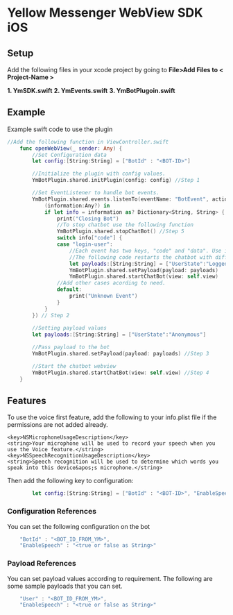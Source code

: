 Yellow Messenger WebView SDK iOS
=======================

## Setup

Add the following files in your xcode project by going to **File>Add Files to < Project-Name >** 

**1. YmSDK.swift**
**2. YmEvents.swift**
**3. YmBotPlugoin.swift**


## Example
Example swift code to use the plugin
```swift
//Add the following function in ViewController.swift
    func openWebView(_ sender: Any) {
        //Set Configuration data
        let config:[String:String] = ["BotId" : "<BOT-ID>"]

        //Initialize the plugin with config values.
        YmBotPlugin.shared.initPlugin(config: config) //Step 1

        //Set EventListener to handle bot events.
        YmBotPlugin.shared.events.listenTo(eventName: "BotEvent", action: {
            (information:Any?) in
            if let info = information as? Dictionary<String, String> {
                print("Closing Bot")
                //To stop chatbot use the following function
                YmBotPlugin.shared.stopChatBot() //Step 5
                switch info["code"] {
                case "login-user":
                    //Each event has two keys, "code" and "data". Use info["code"] or info["data"] to access the values
                    //The following code restarts the chatbot with different payload values.
                    let payloads:[String:String] = ["UserState":"LoggedIn"]
                    YmBotPlugin.shared.setPayload(payload: payloads)
                    YmBotPlugin.shared.startChatBot(view: self.view)
                //Add other cases acording to need.
                default:
                    print("Unknown Event")
                }
            }
        }) // Step 2
        
        //Setting payload values
        let payloads:[String:String] = ["UserState":"Anonymous"]

        //Pass payload to the bot
        YmBotPlugin.shared.setPayload(payload: payloads) //Step 3

        //Start the chatbot webview
        YmBotPlugin.shared.startChatBot(view: self.view) //Step 4
    }
```

## Features

To use the voice first feature, add the following to your info.plist file if the permissions are not added already.
```plist
<key>NSMicrophoneUsageDescription</key>  
<string>Your microphone will be used to record your speech when you use the Voice feature.</string>
<key>NSSpeechRecognitionUsageDescription</key>  
<string>Speech recognition will be used to determine which words you speak into this device&apos;s microphone.</string>
```

Then add the following key to configuration: 
```swift
        let config:[String:String] = ["BotId" : "<BOT-ID>", "EnableSpeech":"true"]
```

### Configuration References
You can set the following configuration on the bot
```js
    "BotId" : "<BOT_ID_FROM_YM>",
    "EnableSpeech" : "<true or false as String>"
```

### Payload References
You can set payload values according to requirement. The following are some sample payloads that you can set.
```js
    "User" : "<BOT_ID_FROM_YM>",
    "EnableSpeech" : "<true or false as String>"
```
